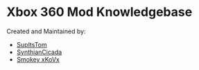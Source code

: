 # Xbox 360 Mod Knowledgebase
Created and Maintained by:
- [SupItsTom](https://github.com/SupItsTom)
- [SynthianCicada](https://github.com/SynthianCicada)
- [Smokey xKoVx](https://github.com/SmokeyxKoVx)
